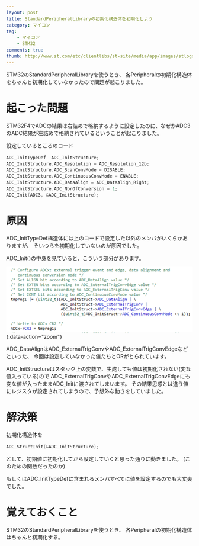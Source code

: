```yaml
---
layout: post
title: StandardPeripheralLibraryの初期化構造体を初期化しよう
category: マイコン
tag:
    - マイコン
    - STM32
comments: true
thumb: http://www.st.com/etc/clientlibs/st-site/media/app/images/stlogo.png
---
```

STM32のStandardPeripheralLibraryを使うとき、
各Peripheralの初期化構造体をちゃんと初期化していなかったので問題が起こりました。


# 起こった問題
STM32F4でADCの結果は右詰めで格納するように設定したのに、なぜかADC3のADC結果が左詰めで格納されているということが起こりました。

設定しているところのコード

```c
ADC_InitTypeDef  ADC_InitStructure;
ADC_InitStructure.ADC_Resolution = ADC_Resolution_12b;
ADC_InitStructure.ADC_ScanConvMode = DISABLE;
ADC_InitStructure.ADC_ContinuousConvMode = ENABLE;
ADC_InitStructure.ADC_DataAlign = ADC_DataAlign_Right;
ADC_InitStructure.ADC_NbrOfConversion = 1;
ADC_Init(ADC3, &ADC_InitStructure);
```

# 原因
ADC_InitTypeDef構造体には上のコードで設定した以外のメンバがいくらかありますが、
そいつらを初期化していないのが原因でした。

ADC_Init()の中身を見ていると、こういう部分があります。

![](/images/spl_adc.png){:data-action="zoom"}

ADC_DataAlignはADC_ExternalTrigConvやADC_ExternalTrigConvEdgeなどといった、
今回は設定していなかった値たちとORがとられています。

ADC_InitStructureはスタック上の変数で、生成しても値は初期化されない(変な値入っている)ので
ADC_ExternalTrigConvやADC_ExternalTrigConvEdgeにも変な値が入ったままADC_Initに渡されてしまいます。
その結果思惑とは違う値にレジスタが設定されてしまうので、予想外な動きをしていました。


# 解決策
初期化構造体を

```c
ADC_StructInit(&ADC_InitStructure);
```

として、初期値に初期化してから設定していくと思った通りに動きました。
(このための関数だったのか)

もしくはADC_InitTypeDefに含まれるメンバすべてに値を設定するのでも大丈夫でした。


# 覚えておくこと
STM32のStandardPeripheralLibraryを使うとき、
各Peripheralの初期化構造体はちゃんと初期化する。

